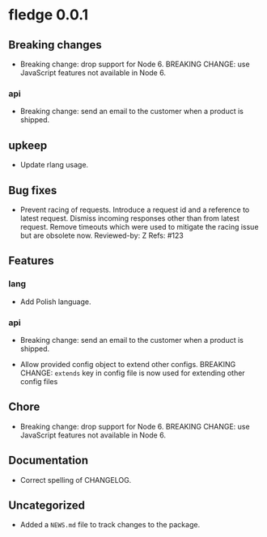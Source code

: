 <!-- NEWS.md is maintained by https://fledge.cynkra.com, contributors should not edit this file -->

# fledge 0.0.1

## Breaking changes

- Breaking change: drop support for Node 6.
  BREAKING CHANGE: use JavaScript features not available in Node 6.
### api

- Breaking change: send an email to the customer when a product is shipped.

## upkeep

- Update rlang usage.

## Bug fixes

- Prevent racing of requests.
  Introduce a request id and a reference to latest request. Dismiss
  incoming responses other than from latest request.
  Remove timeouts which were used to mitigate the racing issue but are
  obsolete now.
  Reviewed-by: Z
  Refs: #123

## Features

### lang

- Add Polish language.
### api

- Breaking change: send an email to the customer when a product is shipped.

- Allow provided config object to extend other configs.
  BREAKING CHANGE: `extends` key in config file is now used for extending other config files

## Chore

- Breaking change: drop support for Node 6.
  BREAKING CHANGE: use JavaScript features not available in Node 6.

## Documentation

- Correct spelling of CHANGELOG.

## Uncategorized

- Added a `NEWS.md` file to track changes to the package.

